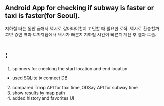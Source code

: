 
## Android App for checking if subway is faster or taxi is faster(for Seoul).
 지하철 타는 동안 급해서 택시로 갈아타야할지 고민할 때 필요한 로직. 택시로 환승할까 고민 중인 역과 도착지점에서
택시가 빠른지 지하철 시간이 빠른지 계산 후 결과 도출. 
 



# <logic> : 
1. spinners for checking the start location and end location
  - used SQLite to connect DB
2. compared Tmap API for taxi time, ODSay API for subway time
3. show results by map path
4. added history and favorites UI
